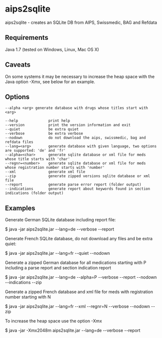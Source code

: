aips2sqlite
===========

aips2sqlite - creates an SQLite DB from AIPS, Swissmedic, BAG and Refdata

## Requirements

Java 1.7 (tested on Windows, Linux, Mac OS X)

## Caveats

On some systems it may be necessary to increase the heap space with the Java option -Xmx, see below for an example.

## Options

```
--alpha <arg> generate database with drugs whose titles start with <arg>

--help				print help
--version		  	print the version information and exit
--quiet			  	be extra quiet
--verbose		  	be extra verbose
--nodown		  	do not download the aips, swissmedic, bag and refdata files
--lang=<arg>		generate database with given language, two options are supported: 'de' and 'fr'
--alpha=<char> 		generate sqlite database or xml file for meds whose title starts with 'char'
--regnr=<number>	generate sqlite database or xml file for meds whose registration number starts with 'number'
--xml				generate xml file 
--zip			    generate zipped versions sqlite database or xml file 
--report		  	generate parse error report (folder output)
--indications 		generate report about keywords found in section indications (folder output)
```

## Examples

Generate German SQLite database including report file:

$ java -jar aips2sqlite.jar --lang=de --verbose --report

Generate French SQLite database, do not download any files and be extra quiet:

$ java -jar aips2sqlite.jar --lang=fr --quiet --nodown

Generate a zipped German database for all medications starting with P including a parse report and section indication report

$ java -jar aips2sqlite.jar --lang=de --alpha=P --verbose --report --nodown --indications --zip

Generate a zipped French database and xml file for meds with registration number starting with N

$ java -jar aips2sqlite.jar --lang=fr --xml --regnr=N --verbose --nodown --zip

To increase the heap space use the option -Xmx

$ java -jar -Xmx2048m aips2sqlite.jar --lang=de --verbose --report
